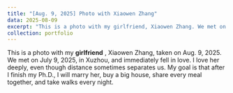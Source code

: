 ```yaml
---
title: "[Aug. 9, 2025] Photo with Xiaowen Zhang"
data: 2025-08-09
excerpt: "This is a photo with my girlfriend, Xiaowen Zhang. We met on July 9th, 2025, in Xuzhou, and immediately fell in love. I love her deeply, even though distance sometimes separates us. My goal is that after I finish my Ph.D., I will marry her, buy a big house, share every meal together, and take walks every night.<br/><img src='/images/photos/with_zxw.png'>"
collection: portfolio
---
```


This is a photo with my **girlfriend** , Xiaowen Zhang, taken on Aug. 9, 2025. We met on July 9, 2025, in Xuzhou, and immediately fell in love. I love her deeply, even though distance sometimes separates us. My goal is that after I finish my Ph.D., I will marry her, buy a big house, share every meal together, and take walks every night.
